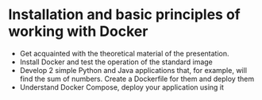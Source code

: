 # Installation and basic principles of working with Docker
- Get acquainted with the theoretical material of the presentation.
- Install Docker and test the operation of the standard image
- Develop 2 simple Python and Java applications that, for example, will find the sum of numbers. Create a Dockerfile for them and deploy them
- Understand Docker Compose, deploy your application using it

